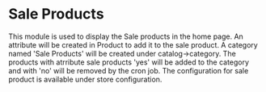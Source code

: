 # Sale Products

This module is used to display the Sale products in the home page.
An attribute will be created in Product to add it to the sale product.
A category named 'Sale Products' will be created under catalog->category.
The products with atrribute sale products 'yes' will be added to the category and with 'no' will be removed by the cron job.
The configuration for sale product is available under store configuration.
